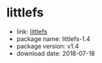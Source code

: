 littlefs
========

- link: [littlefs](https://github.com/ARMmbed/littlefs)
- package name: littlefs-1.4
- package version: v1.4
- download date: 2018-07-18
